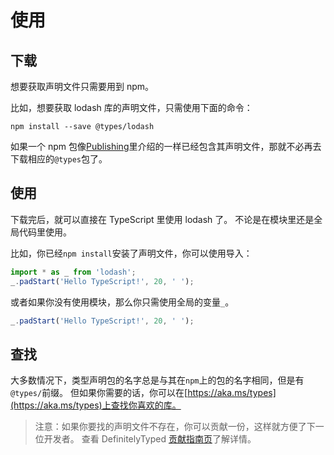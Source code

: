 # 使用

## 下载

想要获取声明文件只需要用到 npm。

比如，想要获取 lodash 库的声明文件，只需使用下面的命令：

```
npm install --save @types/lodash
```

如果一个 npm 包像[Publishing](publishing.md)里介绍的一样已经包含其声明文件，那就不必再去下载相应的`@types`包了。

## 使用

下载完后，就可以直接在 TypeScript 里使用 lodash 了。 不论是在模块里还是全局代码里使用。

比如，你已经`npm install`安装了声明文件，你可以使用导入：

```ts
import * as _ from 'lodash';
_.padStart('Hello TypeScript!', 20, ' ');
```

或者如果你没有使用模块，那么你只需使用全局的变量`_`。

```ts
_.padStart('Hello TypeScript!', 20, ' ');
```

## 查找

大多数情况下，类型声明包的名字总是与其在`npm`上的包的名字相同，但是有`@types/`前缀。
但如果你需要的话，你可以在[https://aka.ms/types](https://aka.ms/types)上查找你喜欢的库。

> 注意：如果你要找的声明文件不存在，你可以贡献一份，这样就方便了下一位开发者。
> 查看 DefinitelyTyped [贡献指南页](http://definitelytyped.org/guides/contributing.html)了解详情。

